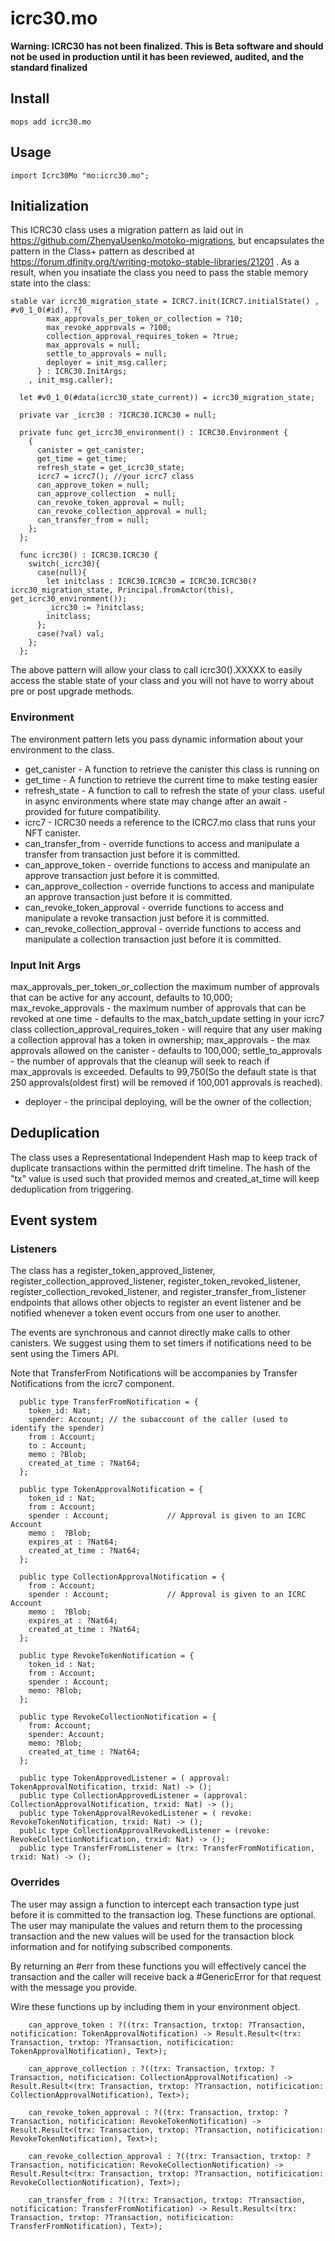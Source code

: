 # icrc30.mo

**Warning: ICRC30 has not been finalized. This is Beta software and should not be used in production until it has been reviewed, audited, and the standard finalized**


## Install
```
mops add icrc30.mo
```

## Usage
```motoko
import Icrc30Mo "mo:icrc30.mo";
```

## Initialization

This ICRC30 class uses a migration pattern as laid out in https://github.com/ZhenyaUsenko/motoko-migrations, but encapsulates the pattern in the Class+ pattern as described at https://forum.dfinity.org/t/writing-motoko-stable-libraries/21201 . As a result, when you insatiate the class you need to pass the stable memory state into the class:

```
stable var icrc30_migration_state = ICRC7.init(ICRC7.initialState() , #v0_1_0(#id), ?{
        max_approvals_per_token_or_collection = ?10;
        max_revoke_approvals = ?100;
        collection_approval_requires_token = ?true;
        max_approvals = null;
        settle_to_approvals = null;
        deployer = init_msg.caller;
      } : ICRC30.InitArgs;
    , init_msg.caller);

  let #v0_1_0(#data(icrc30_state_current)) = icrc30_migration_state;

  private var _icrc30 : ?ICRC30.ICRC30 = null;

  private func get_icrc30_environment() : ICRC30.Environment {
    {
      canister = get_canister;
      get_time = get_time;
      refresh_state = get_icrc30_state;
      icrc7 = icrc7(); //your icrc7 class
      can_approve_token = null;
      can_approve_collection  = null;
      can_revoke_token_approval = null;
      can_revoke_collection_approval = null;
      can_transfer_from = null;
    };
  };

  func icrc30() : ICRC30.ICRC30 {
    switch(_icrc30){
      case(null){
        let initclass : ICRC30.ICRC30 = ICRC30.ICRC30(?icrc30_migration_state, Principal.fromActor(this), get_icrc30_environment());
        _icrc30 := ?initclass;
        initclass;
      };
      case(?val) val;
    };
  };
```

The above pattern will allow your class to call icrc30().XXXXX to easily access the stable state of your class and you will not have to worry about pre or post upgrade methods.

### Environment

The environment pattern lets you pass dynamic information about your environment to the class.

- get_canister - A function to retrieve the canister this class is running on
- get_time - A function to retrieve the current time to make testing easier
- refresh_state - A function to call to refresh the state of your class. useful in async environments where state may change after an await - provided for future compatibility.
- icrc7 - ICRC30 needs a reference to the ICRC7.mo class that runs your NFT canister.
- can_transfer_from - override functions to access and manipulate a transfer from transaction just before it is committed.
- can_approve_token - override functions to access and manipulate an approve transaction just before it is committed.
- can_approve_collection - override functions to access and manipulate an approve transaction just before it is committed.
- can_revoke_token_approval - override functions to access and manipulate a revoke transaction just before it is committed.
- can_revoke_collection_approval - override functions to access and manipulate a collection transaction just before it is committed.

### Input Init Args

  max_approvals_per_token_or_collection the maximum number of approvals that can be active for any account, defaults to 10,000;
  max_revoke_approvals - the maximum number of approvals that can be revoked at one time - defaults to the max_batch_update setting in your icrc7 class
  collection_approval_requires_token - will require that any user making a collection approval has a token in ownership;
  max_approvals - the max approvals allowed on the canister - defaults to 100,000;
  settle_to_approvals - the number of approvals that the cleanup will seek to reach if max_approvals is exceeded. Defaults to 99,750(So the default state is that 250 approvals(oldest first) will be removed if 100,001 approvals is reached).
  - deployer - the principal deploying, will be the owner of the collection;

  ## Deduplication

The class uses a Representational Independent Hash map to keep track of duplicate transactions within the permitted drift timeline.  The hash of the "tx" value is used such that provided memos and created_at_time will keep deduplication from triggering.

## Event system

### Listeners

The class has a register_token_approved_listener, register_collection_approved_listener, register_token_revoked_listener, register_collection_revoked_listener, and register_transfer_from_listener endpoints that allows other objects to register an event listener and be notified whenever a token event occurs from one user to another.

The events are synchronous and cannot directly make calls to other canisters.  We suggest using them to set timers if notifications need to be sent using the Timers API.

Note that TransferFrom Notifications will be accompanies by Transfer Notifications from the icrc7 component.

```
  public type TransferFromNotification = {
    token_id: Nat;
    spender: Account; // the subaccount of the caller (used to identify the spender)
    from : Account;
    to : Account;
    memo : ?Blob;
    created_at_time : ?Nat64;
  };

  public type TokenApprovalNotification = {
    token_id : Nat;
    from : Account;
    spender : Account;             // Approval is given to an ICRC Account
    memo :  ?Blob;
    expires_at : ?Nat64;
    created_at_time : ?Nat64; 
  };

  public type CollectionApprovalNotification = {
    from : Account;
    spender : Account;             // Approval is given to an ICRC Account
    memo :  ?Blob;
    expires_at : ?Nat64;
    created_at_time : ?Nat64; 
  };

  public type RevokeTokenNotification = {
    token_id : Nat;
    from : Account;
    spender : Account;
    memo: ?Blob;
  };

  public type RevokeCollectionNotification = {
    from: Account;
    spender: Account;
    memo: ?Blob;
    created_at_time : ?Nat64;
  };

  public type TokenApprovedListener = ( approval: TokenApprovalNotification, trxid: Nat) -> ();
  public type CollectionApprovedListener = (approval: CollectionApprovalNotification, trxid: Nat) -> ();
  public type TokenApprovalRevokedListener = ( revoke: RevokeTokenNotification, trxid: Nat) -> ();
  public type CollectionApprovalRevokedListener = (revoke: RevokeCollectionNotification, trxid: Nat) -> ();
  public type TransferFromListener = (trx: TransferFromNotification, trxid: Nat) -> ();

```

### Overrides

The user may assign a function to intercept each transaction type just before it is committed to the transaction log.  These functions are optional. The user may manipulate the values and return them to the processing transaction and the new values will be used for the transaction block information and for notifying subscribed components.

By returning an #err from these functions you will effectively cancel the transaction and the caller will receive back a #GenericError for that request with the message you provide.

Wire these functions up by including them in your environment object.

```
    can_approve_token : ?((trx: Transaction, trxtop: ?Transaction, notificication: TokenApprovalNotification) -> Result.Result<(trx: Transaction, trxtop: ?Transaction, notificication: TokenApprovalNotification), Text>);

    can_approve_collection : ?((trx: Transaction, trxtop: ?Transaction, notificication: CollectionApprovalNotification) -> Result.Result<(trx: Transaction, trxtop: ?Transaction, notificication: CollectionApprovalNotification), Text>);

    can_revoke_token_approval : ?((trx: Transaction, trxtop: ?Transaction, notificication: RevokeTokenNotification) -> Result.Result<(trx: Transaction, trxtop: ?Transaction, notificication: RevokeTokenNotification), Text>);

    can_revoke_collection_approval : ?((trx: Transaction, trxtop: ?Transaction, notificication: RevokeCollectionNotification) -> Result.Result<(trx: Transaction, trxtop: ?Transaction, notificication: RevokeCollectionNotification), Text>);

    can_transfer_from : ?((trx: Transaction, trxtop: ?Transaction, notificication: TransferFromNotification) -> Result.Result<(trx: Transaction, trxtop: ?Transaction, notificication: TransferFromNotification), Text>);

```